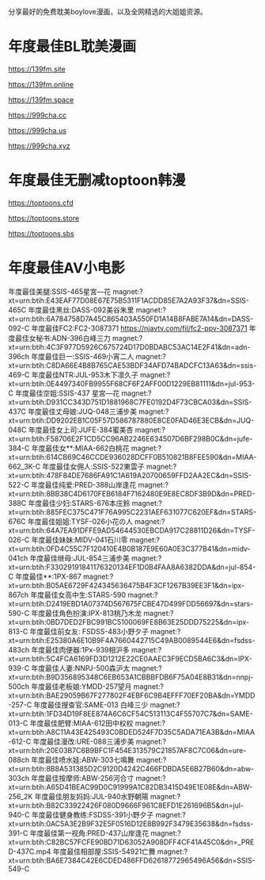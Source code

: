 分享最好的免费耽美boylove漫画，以及全网精选的大姐姐资源。

# 年度最佳BL耽美漫画

https://139fm.site

https://139fm.online

https://139fm.space

https://999cha.cc

https://999cha.us

https://999cha.xyz

# 年度最佳无删减toptoon韩漫

https://toptoons.cfd

https://toptoons.store

https://toptoons.sbs

# 年度最佳AV小电影

年度最佳美腿:SSIS-465星宮—花
magnet:?xt=urn:btih:E43EAF77D08E67E75B5311F1ACDD85E7A2A93F37&dn=SSIS-465C
年度最佳黑丝:DASS-092美谷朱里
magnet:?xt=urn:btih:6A784758D7A45C865403A550FD1A14B8FABE7A14&dn=DASS-092-C
年度最佳FC2:FC2-3087371
https://njavtv.com/fil/fc2-ppv-3087371
年度最佳女秘书:ADN-396白峰三力
magnet:?xt=urn:btih:4C3F977D5926C675724D17D0BDABC53AC14E2F41&dn=adn-396ch
年度最佳巨一:SSIS-469小宵二人
magnet:?xt=urn:btih:C8DA66E4B8B765CAE53BDF34AFD74BADCFC13A63&dn=ssis-469-C
年度最佳NTR:JUL-953木下凛久子
magnet:?xt=urn:btih:0E4497340FB9955F68CF6F2AFF00D1229EB81111&dn=jul-953-C
年度最佳空姐:SSIS-437 星宮—花
magnet:?xt=urn:btih:D931CC343D751D1881968C7FE0192D4F73CBCA03&dn=SSIS-437C
年度最佳丈母娘:JUQ-048三浦步美
magnet:?xt=urn:btih:DD9202EB1C05F57D586787880E8CE0FAD46E3ECB&dn=JUQ-048C
年度最佳女上司:JUFE-384蜜美杏
magnet:?xt=urn:btih:F58706E2F1CD5CC96AB2246E634507D6BF298B0C&dn=jufe-384-C
年度最佳女**:MIAA-662白桃花
magnet:?xt=urn:btih:614CB69C46CCDE936028DCFF0B510821B8FEE590&dn=MIAA-662_3K-C
年度最佳女佣人:SSIS-522東雲子
magnet:?xt=urn:btih:478F84DE7686FA91C1A619A20700659FFD2AA2EC&dn=SSIS-522-C
年度最佳纯爱:PRED-388山岸逢花
magnet:?xt=urn:btih:8BB38C4D6170FEB6184F7162480E9E8EC8DF3B9D&dn=PRED-388C
年度最佳少妇:STARS-676本庄鈴
magnet:?xt=urn:btih:885FEC375C471F76A995C2231AEF631077C620EF&dn=STARS-676C
年度最佳姐姐:TYSF-026小花の人
magnet:?xt=urn:btih:64A7EA91DFFE9AD54644530EBCDA917C28811D26&dn=TYSF-026-C
年度最佳妹妹:MIDV-041石川零
magnet:?xt=urn:btih:0FD4C55C7F120410E4B0B187E9E60A0E3C377B41&dn=midv-041ch
年度最佳继母:JUL-854三浦步美
magnet:?xt=urn:btih:F33029191841176320134EF1D0B4FAA8A6382DDA&dn=jul-854-C
年度最佳**:1PX-867
magnet:?xt=urn:btih:B05AE6729F424345636475B4F3CF1267B39EE3F1&dn=ipx-867ch
年度最佳女高中生:STARS-590
magnet:?xt=urn:btih:D2419EBD1A07374D567675FCBE47D499FDD56697&dn=stars-590-C
年度最佳角色扮演:IPX-813桃乃木龙
magnet:?xt=urn:btih:0BD7DED2FBC991BC5100069FE8B63E25DDD75225&dn=ipx-813-C
年度最佳前女友: FSDSS-483小野夕子
magnet:?xt=urn:btih:E25380A6E10B9F4A7660442715C49AB0089544E6&dn=fsdss-483ch
年度最佳肉便器:1Px-939相沪多
magnet:?xt=urn:btih:5C4FCA6169FD3D1212E22CE0AAEC3F9ECD5BA6C3&dn=IPX-939-C
年度最佳人妻:NNPJ-500森沪太
magnet:?xt=urn:btih:B9D356895348C6EB653A1CBBBFDB6F75A04E8B31&dn=nnpj-500ch
年度最佳老板娘:YMDD-257望月
magnet:?xt=urn:btih:BAE29059B67F277802F4EBF6C9B4EFFF70EF20BA&dn=YMDD-257-C
年度最佳搜查官:SAME-013 白峰三少
magnet:?xt=urn:btih:1FD34D19F8EE874A6C6CF54C513113C4F55707C7&dn=SAME-013-C
年度最佳肥臂:MIAA-612田中权权
magnet:?xt=urn:btih:A8C11A43E425493C0BDED524F7D35C5ADA71EA3B&dn=MIAA-612-C
年度最佳漫改:URE-088三浦步美
magnet:?xt=urn:btih:20E03B7C6B9BFC1F454E313579C21857AF8C7C06&dn=ure-088ch
年度最佳喷水娃:ABW-303七鳴舞
magnet:?xt=urn:btih:8B8A531385D2C9120D4242C466FDBDA5E6B27B60&dn=abw-303ch
年度最佳按摩师:ABW-256河合寸
magnet:?xt=urn:btih:A65D41BEAC99D0C91999A1C82DB3415D49E1E08E&dn=ABW-256_2K
年度最佳朋友妈妈:JUL-940水野朝陽
magnet:?xt=urn:btih:B82C33922426F080D9666F961C8EFD1E261696B5&dn=jul-940-C
年度最佳健身教练:FSDSS-391小野夕子
magnet:?xt=urn:btih:0AC5A3E2B9F32E5F0516D12E8B992F3479E35638&dn=fsdss-391-C
年度最佳第一视角:PRED-437山岸逢花
magnet:?xt=urn:btih:C82BC57FCFE90BD71D63052A908DFF4CF41A45C0&dn=_PRED-437C.mp4
年度最佳相部屋:SSIS-54921亡舞
magnet:?xt=urn:btih:BA6E7384C42E6CDED486FFD62618772965496A56&dn=SSIS-549-C
